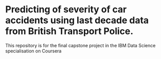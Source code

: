 # Predicting of severity of car accidents using last decade data from British Transport Police. 
This repository is for the final capstone project in the IBM Data Science specialisation on Coursera

